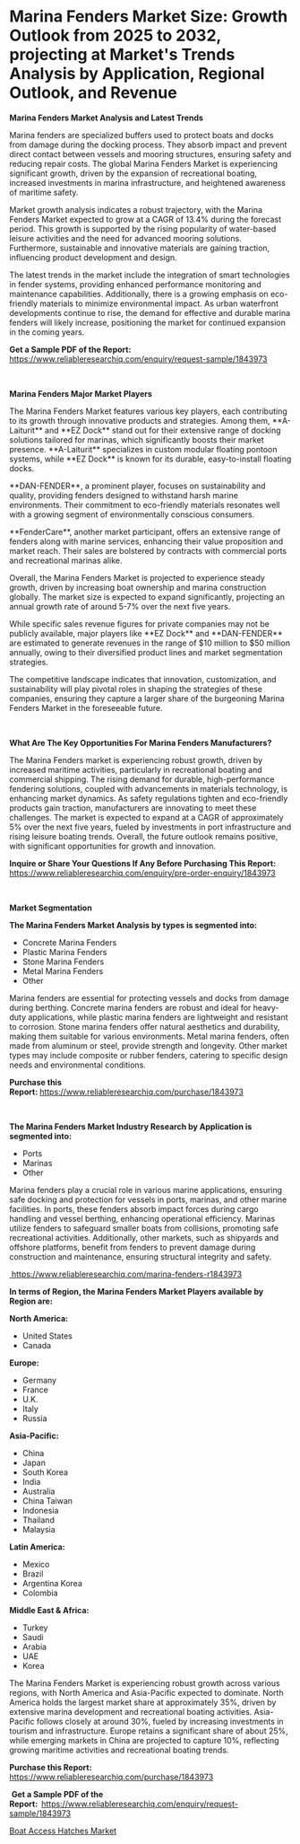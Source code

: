 <p><h1>Marina Fenders Market Size: Growth Outlook from 2025 to 2032, projecting at Market's Trends Analysis by Application, Regional Outlook, and Revenue</h1></p><p><strong>Marina Fenders Market Analysis and Latest Trends</strong></p>
<p><p>Marina fenders are specialized buffers used to protect boats and docks from damage during the docking process. They absorb impact and prevent direct contact between vessels and mooring structures, ensuring safety and reducing repair costs. The global Marina Fenders Market is experiencing significant growth, driven by the expansion of recreational boating, increased investments in marina infrastructure, and heightened awareness of maritime safety.</p><p>Market growth analysis indicates a robust trajectory, with the Marina Fenders Market expected to grow at a CAGR of 13.4% during the forecast period. This growth is supported by the rising popularity of water-based leisure activities and the need for advanced mooring solutions. Furthermore, sustainable and innovative materials are gaining traction, influencing product development and design.</p><p>The latest trends in the market include the integration of smart technologies in fender systems, providing enhanced performance monitoring and maintenance capabilities. Additionally, there is a growing emphasis on eco-friendly materials to minimize environmental impact. As urban waterfront developments continue to rise, the demand for effective and durable marina fenders will likely increase, positioning the market for continued expansion in the coming years.</p></p>
<p><strong>Get a Sample PDF of the Report:&nbsp;</strong> <a href="https://www.reliableresearchiq.com/enquiry/request-sample/1843973?utm_campaign=3132&utm_medium=2&utm_source=Github&utm_content=ia&utm_term=09042025&utm_id=marina-fenders">https://www.reliableresearchiq.com/enquiry/request-sample/1843973</a></p>
<p>&nbsp;</p>
<p><strong>Marina Fenders Major Market Players</strong></p>
<p><p>The Marina Fenders Market features various key players, each contributing to its growth through innovative products and strategies. Among them, **A-Laiturit** and **EZ Dock** stand out for their extensive range of docking solutions tailored for marinas, which significantly boosts their market presence. **A-Laiturit** specializes in custom modular floating pontoon systems, while **EZ Dock** is known for its durable, easy-to-install floating docks.</p><p>**DAN-FENDER**, a prominent player, focuses on sustainability and quality, providing fenders designed to withstand harsh marine environments. Their commitment to eco-friendly materials resonates well with a growing segment of environmentally conscious consumers. </p><p>**FenderCare**, another market participant, offers an extensive range of fenders along with marine services, enhancing their value proposition and market reach. Their sales are bolstered by contracts with commercial ports and recreational marinas alike.</p><p>Overall, the Marina Fenders Market is projected to experience steady growth, driven by increasing boat ownership and marina construction globally. The market size is expected to expand significantly, projecting an annual growth rate of around 5-7% over the next five years.</p><p>While specific sales revenue figures for private companies may not be publicly available, major players like **EZ Dock** and **DAN-FENDER** are estimated to generate revenues in the range of $10 million to $50 million annually, owing to their diversified product lines and market segmentation strategies.</p><p>The competitive landscape indicates that innovation, customization, and sustainability will play pivotal roles in shaping the strategies of these companies, ensuring they capture a larger share of the burgeoning Marina Fenders Market in the foreseeable future.</p></p>
<p>&nbsp;</p>
<p><strong>What Are The Key Opportunities For Marina Fenders Manufacturers?</strong></p>
<p><p>The Marina Fenders market is experiencing robust growth, driven by increased maritime activities, particularly in recreational boating and commercial shipping. The rising demand for durable, high-performance fendering solutions, coupled with advancements in materials technology, is enhancing market dynamics. As safety regulations tighten and eco-friendly products gain traction, manufacturers are innovating to meet these challenges. The market is expected to expand at a CAGR of approximately 5% over the next five years, fueled by investments in port infrastructure and rising leisure boating trends. Overall, the future outlook remains positive, with significant opportunities for growth and innovation.</p></p>
<p><strong>Inquire or Share Your Questions If Any Before Purchasing This Report:</strong> <a href="https://www.reliableresearchiq.com/enquiry/pre-order-enquiry/1843973?utm_campaign=3132&utm_medium=2&utm_source=Github&utm_content=ia&utm_term=09042025&utm_id=marina-fenders">https://www.reliableresearchiq.com/enquiry/pre-order-enquiry/1843973</a></p>
<p>&nbsp;</p>
<p><strong>Market Segmentation</strong></p>
<p><strong>The Marina Fenders Market Analysis by types is segmented into:</strong></p>
<p><ul><li>Concrete Marina Fenders</li><li>Plastic Marina Fenders</li><li>Stone Marina Fenders</li><li>Metal Marina Fenders</li><li>Other</li></ul></p>
<p><p>Marina fenders are essential for protecting vessels and docks from damage during berthing. Concrete marina fenders are robust and ideal for heavy-duty applications, while plastic marina fenders are lightweight and resistant to corrosion. Stone marina fenders offer natural aesthetics and durability, making them suitable for various environments. Metal marina fenders, often made from aluminum or steel, provide strength and longevity. Other market types may include composite or rubber fenders, catering to specific design needs and environmental conditions.</p></p>
<p><strong>Purchase this Report:&nbsp;</strong><a href="https://www.reliableresearchiq.com/purchase/1843973?utm_campaign=3132&utm_medium=2&utm_source=Github&utm_content=ia&utm_term=09042025&utm_id=marina-fenders">https://www.reliableresearchiq.com/purchase/1843973</a></p>
<p>&nbsp;</p>
<p><strong>The Marina Fenders Market Industry Research by Application is segmented into:</strong></p>
<p><ul><li>Ports</li><li>Marinas</li><li>Other</li></ul></p>
<p><p>Marina fenders play a crucial role in various marine applications, ensuring safe docking and protection for vessels in ports, marinas, and other marine facilities. In ports, these fenders absorb impact forces during cargo handling and vessel berthing, enhancing operational efficiency. Marinas utilize fenders to safeguard smaller boats from collisions, promoting safe recreational activities. Additionally, other markets, such as shipyards and offshore platforms, benefit from fenders to prevent damage during construction and maintenance, ensuring structural integrity and safety.</p></p>
<p><a href="https://www.reliableresearchiq.com/marina-fenders-r1843973?utm_campaign=3132&utm_medium=2&utm_source=Github&utm_content=ia&utm_term=09042025&utm_id=marina-fenders">&nbsp;https://www.reliableresearchiq.com/marina-fenders-r1843973</a></p>
<p><strong>In terms of Region, the Marina Fenders Market Players available by Region are:</strong></p>
<p>
    <p> <strong> North America: </strong>
        <ul>
            <li>United States</li>
            <li>Canada</li>
        </ul>
        </p> 
    <p> <strong> Europe: </strong>
        <ul>
            <li>Germany</li>
            <li>France</li>
            <li>U.K.</li>
            <li>Italy</li>
            <li>Russia</li>
        </ul>
        </p> 
    <p> <strong> Asia-Pacific: </strong>
        <ul>
            <li>China</li>
            <li>Japan</li>
            <li>South Korea</li>
            <li>India</li>
            <li>Australia</li>
            <li>China Taiwan</li>
            <li>Indonesia</li>
            <li>Thailand</li>
            <li>Malaysia</li>
        </ul>
        </p> 
    <p> <strong> Latin America: </strong>
        <ul>
            <li>Mexico</li>
            <li>Brazil</li>
            <li>Argentina Korea</li>
            <li>Colombia</li>
        </ul>
        </p> 
    <p> <strong> Middle East & Africa: </strong>
        <ul>
            <li>Turkey</li>
            <li>Saudi</li>
            <li>Arabia</li>
            <li>UAE</li>
            <li>Korea</li>
        </ul>
    </p>
    </p>
<p><p>The Marina Fenders Market is experiencing robust growth across various regions, with North America and Asia-Pacific expected to dominate. North America holds the largest market share at approximately 35%, driven by extensive marina development and recreational boating activities. Asia-Pacific follows closely at around 30%, fueled by increasing investments in tourism and infrastructure. Europe retains a significant share of about 25%, while emerging markets in China are projected to capture 10%, reflecting growing maritime activities and recreational boating trends.</p></p>
<p><strong>Purchase this Report: </strong><a href="https://www.reliableresearchiq.com/purchase/1843973?utm_campaign=3132&utm_medium=2&utm_source=Github&utm_content=ia&utm_term=09042025&utm_id=marina-fenders">https://www.reliableresearchiq.com/purchase/1843973</a></p>
<p>&nbsp;<strong>Get a Sample PDF of the Report:&nbsp;&nbsp;</strong><a href="https://www.reliableresearchiq.com/enquiry/request-sample/1843973?utm_campaign=3132&utm_medium=2&utm_source=Github&utm_content=ia&utm_term=09042025&utm_id=marina-fenders">https://www.reliableresearchiq.com/enquiry/request-sample/1843973</a></p>
<p><strong></strong></p>
<p><p><a href="https://github.com/vigoseiler/Market-Research-Report-List-1/blob/main/boat-access-hatches-market.md?utm_campaign=3132&utm_medium=2&utm_source=Github&utm_content=ia&utm_term=09042025&utm_id=marina-fenders">Boat Access Hatches Market</a></p></p>
